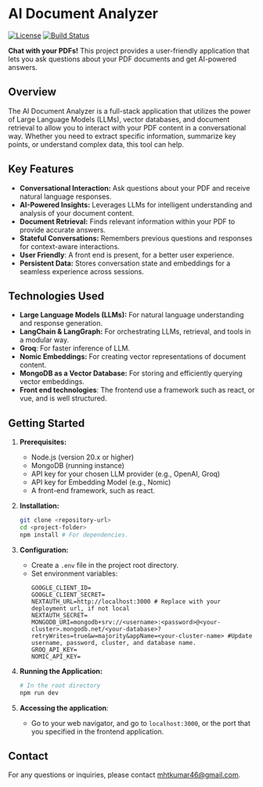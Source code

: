 # AI Document Analyzer

[![License](https://img.shields.io/badge/License-MIT-blue.svg)](LICENSE)
[![Build Status](https://img.shields.io/badge/build-passing-brightgreen.svg)](https://your-build-status-url.com)

**Chat with your PDFs!** This project provides a user-friendly application that lets you ask questions about your PDF documents and get AI-powered answers.

## Overview

The AI Document Analyzer is a full-stack application that utilizes the power of Large Language Models (LLMs), vector databases, and document retrieval to allow you to interact with your PDF content in a conversational way.  Whether you need to extract specific information, summarize key points, or understand complex data, this tool can help.

## Key Features

*   **Conversational Interaction:** Ask questions about your PDF and receive natural language responses.
*   **AI-Powered Insights:** Leverages LLMs for intelligent understanding and analysis of your document content.
*   **Document Retrieval:** Finds relevant information within your PDF to provide accurate answers.
*   **Stateful Conversations:** Remembers previous questions and responses for context-aware interactions.
*   **User Friendly**: A front end is present, for a better user experience.
*   **Persistent Data:** Stores conversation state and embeddings for a seamless experience across sessions.

## Technologies Used

*   **Large Language Models (LLMs):**  For natural language understanding and response generation.
*   **LangChain & LangGraph:** For orchestrating LLMs, retrieval, and tools in a modular way.
* **Groq**: For faster inference of LLM.
*   **Nomic Embeddings:** For creating vector representations of document content.
*   **MongoDB as a Vector Database:** For storing and efficiently querying vector embeddings.
* **Front end technologies**: The frontend use a framework such as react, or vue, and is well structured.

## Getting Started

1.  **Prerequisites:**
    *   Node.js (version 20.x or higher)
    *   MongoDB (running instance)
    *   API key for your chosen LLM provider (e.g., OpenAI, Groq)
    *   API key for Embedding Model (e.g., Nomic)
    * A front-end framework, such as react.

2.  **Installation:**
    ```bash
    git clone <repository-url>
    cd <project-folder>
    npm install # For dependencies.
    ```

3.  **Configuration:**
    *   Create a `.env` file in the project root directory.
    *   Set environment variables:
        ```
        GOOGLE_CLIENT_ID=
        GOOGLE_CLIENT_SECRET=
        NEXTAUTH_URL=http://localhost:3000 # Replace with your deployment url, if not local
        NEXTAUTH_SECRET=
        MONGODB_URI=mongodb+srv://<username>:<password>@<your-cluster>.mongodb.net/<your-database>?retryWrites=true&w=majority&appName=<your-cluster-name> #Update username, password, cluster, and database name.
        GROQ_API_KEY=
        NOMIC_API_KEY=
        ```

4.  **Running the Application:**
    ```bash
    # In the root directory
    npm run dev
    ```

5. **Accessing the application**:
    - Go to your web navigator, and go to `localhost:3000`, or the port that you specified in the frontend application.

## Contact

For any questions or inquiries, please contact [mhtkumar46@gmail.com](mhtkumar46@gmail.com).
